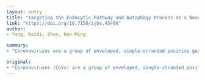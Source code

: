 ```yaml
---
layout: entry
title: "Targeting the Endocytic Pathway and Autophagy Process as a Novel Therapeutic Strategy in COVID-19"
link: "https://doi.org/10.7150/ijbs.45498"
author:
- Yang, Naidi; Shen, Han-Ming

summary:
- "Coronaviruses are a group of enveloped, single-stranded positive genomic RNA viruses. Some of them are known to cause severe respiratory diseases in human. One key element in viral infection is the process of viral entry into the host cells. In the last two decades, there is increasing understanding on the importance of the endocytic pathway and the autophagy process in viral entry and replication. This mini-review will discuss the development of therapeutic agents by targeting these processes."

original:
- "Coronaviruses (CoVs) are a group of enveloped, single-stranded positive genomic RNA viruses and some of them are known to cause severe respiratory diseases in human, including Severe Acute Respiratory Syndrome (SARS), Middle East Respiratory Syndrome (MERS) and the ongoing coronavirus disease-19 (COVID-19). One key element in viral infection is the process of viral entry into the host cells. In the last two decades, there is increasing understanding on the importance of the endocytic pathway and the autophagy process in viral entry and replication. As a result, the endocytic pathway including endosome and lysosome has become important targets for development of therapeutic strategies in combating diseases caused by CoVs. In this mini-review, we will focus on the importance of the endocytic pathway as well as the autophagy process in viral infection of several pathogenic CoVs inclusive of SARS-CoV, MERS-CoV and the new CoV named as severe acute respiratory syndrome coronavirus 2 (SARS-CoV-2), and discuss the development of therapeutic agents by targeting these processes. Such knowledge will provide important clues for control of the ongoing epidemic of SARS-CoV-2 infection and treatment of COVID-19."
---
```


